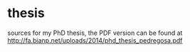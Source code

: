 # thesis
sources for my PhD thesis, the PDF version can be found at http://fa.bianp.net/uploads/2014/phd_thesis_pedregosa.pdf
